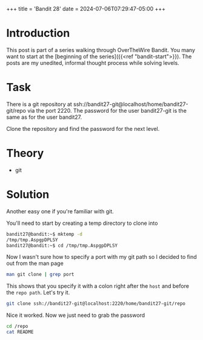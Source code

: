+++
title = 'Bandit 28'
date = 2024-07-06T07:29:47-05:00
+++

# Introduction

This post is part of a series walking through OverTheWire Bandit. You many want to start at the [beginning of the series]({{<ref "bandit-start">}}). The posts are my unedited, informal thought process while solving levels.

# Task

There is a git repository at ssh://bandit27-git@localhost/home/bandit27-git/repo via the port 2220. The password for the user bandit27-git is the same as for the user bandit27.

Clone the repository and find the password for the next level.

# Theory

- git

# Solution

Another easy one if you're familiar with git.

You'll need to start by creating a temp directory to clone into

```bash
bandit27@bandit:~$ mktemp -d
/tmp/tmp.AspgpDPLSY
bandit27@bandit:~$ cd /tmp/tmp.AspgpDPLSY
```

Now I wasn't sure how to specify a port with my git path so I decided to find out from the man page

```bash
man git clone | grep port
```

This shows that you specify it with a colon right after the `host` and before the `repo path`. Let's try it.

```bash
git clone ssh://bandit27-git@localhost:2220/home/bandit27-git/repo
```

Nice it worked. Now we just need to grab the password

```bash
cd /repo
cat README
```
